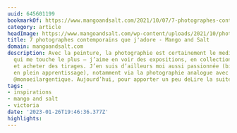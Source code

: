 ```yaml
---
uuid: 645601199
bookmarkOf: https://www.mangoandsalt.com/2021/10/07/7-photographes-contemporains-jadore/
category: article
headImage: https://www.mangoandsalt.com/wp-content/uploads/2021/10/photographes-contemporains-preferes.jpg
title: 7 photographes contemporains que j'adore - Mango and Salt
domain: mangoandsalt.com
description: Avec la peinture, la photographie est certainement le medium artistique
  qui me touche le plus – j’aime en voir des expositions, en collectionner des livres
  et acheter des tirages. J’en suis d’ailleurs moi aussi passionnée (bien qu’encore
  en plein apprentissage), notamment via la photographie analogue avec mon compte
  @monoeilargentique. Aujourd’hui, pour apporter un peu deLire la suite…
tags:
- inspirations
- mango and salt
- victoria
date: '2023-01-26T19:46:36.377Z'
highlights:
---
```



